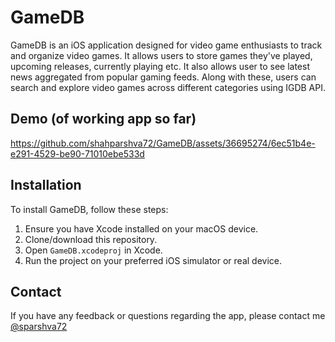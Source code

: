 # GameDB
GameDB is an iOS application designed for video game enthusiasts to track and organize video games. It allows users to store games they've played, upcoming releases, currently playing etc. It also allows user to see latest news aggregated from popular gaming feeds. Along with these, users can search and explore video games across different categories using IGDB API. 

## Demo (of working app so far)

https://github.com/shahparshva72/GameDB/assets/36695274/6ec51b4e-e291-4529-be90-71010ebe533d


## Installation
To install GameDB, follow these steps:
1. Ensure you have Xcode installed on your macOS device.
2. Clone/download this repository.
3. Open `GameDB.xcodeproj` in Xcode.
4. Run the project on your preferred iOS simulator or real device.

## Contact

If you have any feedback or questions regarding the app, please contact me [@sparshva72](https://www.twitter.com/sparshva72)
